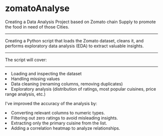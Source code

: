 # zomatoAnalyse


Creating a Data Analysis Project based on Zomato chain Supply to promote the food in need of those Cities.
<hr>

Creating a Python script that loads the Zomato dataset, cleans it, and performs exploratory data analysis (EDA) to extract valuable insights. 
<hr>
The script will cover:
<hr>

<li>Loading and inspecting the dataset</li>
<li>Handling missing values</li>
<li>Data cleaning (renaming columns, removing duplicates)</li>
<li>Exploratory analysis (distribution of ratings, most popular cuisines, price range analysis, etc.)</li>


I've improved the accuracy of the analysis by:

<li>Converting relevant columns to numeric types.</li>
<li>Filtering out zero ratings to avoid misleading insights.</li>
<li>Extracting only the primary cuisine from the list.</li>
<li>Adding a correlation heatmap to analyze relationships.</li>

